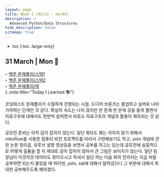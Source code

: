 ```yaml
---
layout: page
title: Week 2 (03/31 - 04/04)
description: >
  Advanced Python/Data Structures
hide_description: false
sitemap: true
---
```


* toc
{:toc .large-only}
## 31 March | Mon 🙂

‣ [백준 문제풀이/스택1](/algorithm/challenges/2025-03-31-02Boj1874/) <br>‣ [백준 문제풀이/스택2](/algorithm/challenges/2025-03-31-01Boj4949/) <br>‣ [백준 문제풀이/덱](/algorithm/challenges/2025-03-30-02Boj2164/) <br>
{:.note title="Today I Learned 📚"}

코딩테스트 문제풀이가 수월하게 진행되는 시점. 드디어 브론즈는 졸업하고 실버로 나아가야하는 단계인 것 같다. 확실히 속도는 나지 않지만 한 문제 한 문제 공을 들여 풀면서 자료구조에 대해서도 한번씩 살피면서 비로소 자료구조의 개념과 활용이 체득되는 것 같다. 

공모전 준비는 아직 감이 잡히지 않는다. 일단 뭐라도 폐는 끼치지 않기 위해서 roboflow를 사용한 컴퓨터 비전 프로젝트를 따라서 구현해보기도 하고, yolo 개념에 관한 논문 정리글, 유투브 설명 영상등을 보면서 공부를 하고는 있는데 공모전에 실질적으로 어떻게 출품을 할 지 제대로 감이 잡히지 않아서 큰 그림은 보이지가 않는다. 일단 팀장님이 이것저것 데이터도 찾아오시고 하셔서 일단 저는 다음 회의 전까지는 지금 처럼 공부하면 되는지 물었을 때 파이썬, yolo, sql에 대해서 말하셨으니 그 부분에 대해서 최대한 공부해두도록 해야겠다.

